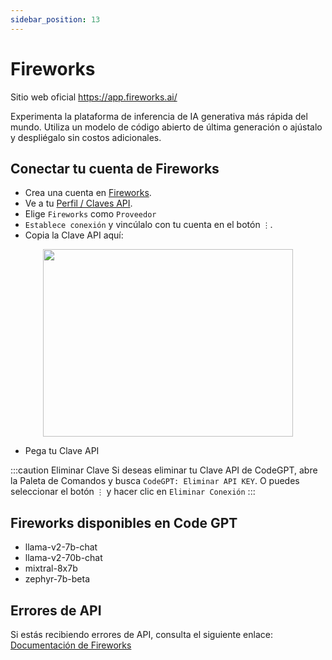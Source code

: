 ```yaml
---
sidebar_position: 13
---
```


# Fireworks

Sitio web oficial https://app.fireworks.ai/

Experimenta la plataforma de inferencia de IA generativa más rápida del mundo. Utiliza un modelo de código abierto de última generación o ajústalo y despliégalo sin costos adicionales.

## Conectar tu cuenta de Fireworks

- Crea una cuenta en [Fireworks](https://app.fireworks.ai/login).
- Ve a tu [Perfil / Claves API](https://app.fireworks.ai/users?tab=apps).
- Elige `Fireworks` como `Proveedor`
- `Establece conexión` y vincúlalo con tu cuenta en el botón `⋮`.
- Copia la Clave API aquí:

<p align="center">
      <img width="400" height="300" src="https://github.com/davila7/code-gpt-docs/assets/37567214/e2b9485f-d2d8-4c35-99f4-fecce81ffeb0" />
</p>
  
- Pega tu Clave API

:::caution Eliminar Clave
Si deseas eliminar tu Clave API de CodeGPT, abre la Paleta de Comandos y busca `CodeGPT: Eliminar API KEY`. O puedes seleccionar el botón `⋮` y hacer clic en `Eliminar Conexión`
:::

## Fireworks disponibles en Code GPT

- llama-v2-7b-chat
- llama-v2-70b-chat
- mixtral-8x7b
- zephyr-7b-beta

## Errores de API

Si estás recibiendo errores de API, consulta el siguiente enlace: [Documentación de Fireworks](https://readme.fireworks.ai/docs)
